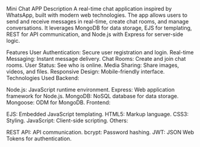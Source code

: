 Mini Chat APP
Description
A real-time chat application inspired by WhatsApp, built with modern web technologies. The app allows users to send and receive messages in real-time, create chat rooms, and manage conversations. It leverages MongoDB for data storage, EJS for templating, REST for API communication, and Node.js with Express for server-side logic.

Features
User Authentication: Secure user registration and login.
Real-time Messaging: Instant message delivery.
Chat Rooms: Create and join chat rooms.
User Status: See who is online.
Media Sharing: Share images, videos, and files.
Responsive Design: Mobile-friendly interface.
Technologies Used
Backend:

Node.js: JavaScript runtime environment.
Express: Web application framework for Node.js.
MongoDB: NoSQL database for data storage.
Mongoose: ODM for MongoDB.
Frontend:

EJS: Embedded JavaScript templating.
HTML5: Markup language.
CSS3: Styling.
JavaScript: Client-side scripting.
Others:

REST API: API communication.
bcrypt: Password hashing.
JWT: JSON Web Tokens for authentication.
